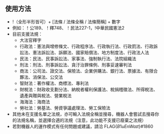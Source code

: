 ## 使用方法
* !（全形半形皆可）+ [法條 / 法條全稱 / 法條簡稱] + 數字
* 例如：！公189、！釋748、！民法227-1，!中華民國憲法2
* 目前支援法規：
	* 大法官釋字
	* 行政法：憲法與增修條文、行政程序法、行政執行法、行政罰法、行政訴訟法、憲法訴訟法、訴願法、國家賠償法、地方制度法、行政法人法
	* 民法：民法、民事訴訟法、家事法、強制執行法、法院組織法
	* 刑法：刑法、刑事訴訟法、貪汙治罪條例、刑事妥速審判法
	* 商法：公司法、證交法、保險法、企業併購法、銀行法、票據法、有限合夥法、消保法、公交法
	* 智財法：著作權法、商標法、專利法
	* 財稅法：財政收支劃分法、納稅者權利保護法、稅捐稽徵法、所得稅法、遺產與贈與稅法、營業稅法
	* 海海法：海商法
	* 勞社法：勞基法、勞資爭議處理法、勞工保險法
* 其他未在支援名單之法規，亦可輸入法規全稱並搜尋，機器人會嘗試去搜尋你的法規名稱，並選擇合適的法規（注意，此功能不支援已廢棄之法規）
* 若對機器人的運作模式有任何問題或建議，請洽 FLAG{$B1uEnWaɪt$}#1860
